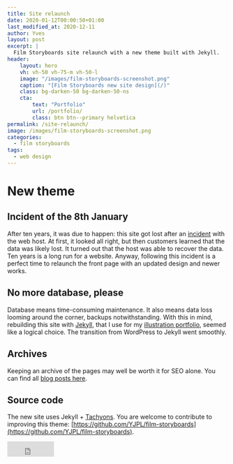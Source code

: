 ```yaml
---
title: Site relaunch
date: 2020-01-12T00:00:50+01:00
last_modified_at: 2020-12-11
author: Yves
layout: post
excerpt: |
  Film Storyboards site relaunch with a new theme built with Jekyll.
header:
    layout: hero
    vh: vh-50 vh-75-m vh-50-l
    image: "/images/film-storyboards-screenshot.png"
    caption: "[Film Storyboards new site design](/)"
    class: bg-darken-50 bg-darken-50-ns
    cta:
        text: "Portfolio"
        url: /portfolio/
        class: btn btn--primary helvetica
permalink: /site-relaunch/
image: /images/film-storyboards-screenshot.png
categories:
  - film storyboards
tags:
  - web design
---
```


# New theme
## Incident of the 8th January
After ten years, it was due to happen: this site got lost after an [incident](https://news.gandi.net/en/2020/01/postmortem-of-the-failure-of-one-hosting-storage-unit-at-lu-bi1-on-january-8-2020/) with the web host. At first, it looked all right, but then customers learned that the data was likely lost. It turned out that the host was able to recover the data. Ten years is a long run for a website. Anyway, following this incident is a perfect time to relaunch the front page with an updated design and newer works.

## No more database, please
Database means time-consuming maintenance. It also means data loss looming around the corner, backups notwithstanding. With this in mind, rebuilding this site with [Jekyll](https://jekyllrb.com), that I use for my [illustration portfolio](https://alternatyves.com), seemed like a logical choice. The transition from WordPress to Jekyll went smoothly.

## Archives
Keeping an archive of the pages may well be worth it for SEO alone.
You can find all [blog posts here](https://film-storyboards.com/archive/).

## Source code
The new site uses Jekyll  + [Tachyons](http://tachyons.io).
You are welcome to contribute to improving this theme: [https://github.com/YJPL/film-storyboards](https://github.com/YJPL/film-storyboards).

<iframe src="https://github.com/sponsors/YJPL/button" title="Sponsor YJPL" height="35" width="107" style="border: 0;"></iframe>
